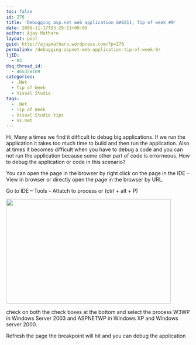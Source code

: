 ```yaml
---
toc: false
id: 276
title: 'Debugging asp.net web application &#8211; Tip of week #9'
date: 2008-11-17T03:29:11+00:00
author: Ajay Matharu
layout: post
guid: http://ajaymatharu.wordpress.com/?p=276
permalink: /debugging-aspnet-web-application-tip-of-week-9/
ljID:
  - 93
dsq_thread_id:
  - 465358109
categories:
  - .Net
  - Tip of Week
  - Visual Studio
tags:
  - .Net
  - Tip of Week
  - Visual Studio tips
  - vs.net
---
```

Hi, Many a times we find it difficult to debug big applications. If we run the application it takes too much time to build and then run the application. Also at times it becomes difficult when you have to debug a code and you can not run the application because some other part of code is errorneous. How to debug the application or code in this scenario?

You can open the page in the browser by right click on the page in the IDE &#8211; View in browser or directly open the page in the browser by URL.

Go to IDE &#8211; Tools &#8211; Attatch to process or (ctrl + alt + P)

[<img class="aligncenter size-full wp-image-277" title="attach" src="http://ajaymatharu.files.wordpress.com/2008/10/attach.png" alt="" width="450" height="286" />](http://ajaymatharu.files.wordpress.com/2008/10/attach.png)

check on both the check boxes at the bottom and select the process W3WP in Windows Server 2003 and ASPNETWP in Windows XP and Windows server 2000.

Refresh the page the breakpoint will hit and you can debug the application
